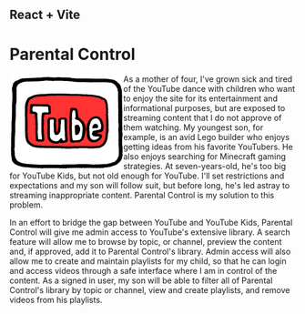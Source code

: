 ## React + Vite

# Parental Control

<img src="/src/assets/YouTube-logo.png" width="200px" align="left" />

As a mother of four, I've grown sick and tired of the YouTube dance with children who want to enjoy the site for its entertainment and informational purposes, but are exposed to streaming content that I do not approve of them watching. My youngest son, for example, is an avid Lego builder who enjoys getting ideas from his favorite YouTubers. He also enjoys searching for Minecraft gaming strategies. At seven-years-old, he's too big for YouTube Kids, but not old enough for YouTube. I'll set restrictions and expectations and my son will follow suit, but before long, he's led astray to streaming inappropriate content. Parental Control is my solution to this problem. 

In an effort to bridge the gap between YouTube and YouTube Kids, Parental Control will give me admin access to YouTube's extensive library. A search feature will allow me to browse by topic, or channel, preview the content and, if approved, add it to Parental Control's library. Admin access will also allow me to create and maintain playlists for my child, so that he can login and access videos through a safe interface where I am in control of the content. As a signed in user, my son will be able to filter all of Parental Control's library by topic or channel, view and create playlists, and remove videos from his playlists.

